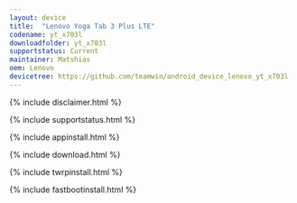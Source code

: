```yaml
---
layout: device
title:  "Lenovo Yoga Tab 3 Plus LTE"
codename: yt_x703l
downloadfolder: yt_x703l
supportstatus: Current
maintainer: Matshias
oem: Lenovo
devicetree: https://github.com/teamwin/android_device_lenovo_yt_x703l
---
```


{% include disclaimer.html %}

{% include supportstatus.html %}

{% include appinstall.html %}

{% include download.html %}

{% include twrpinstall.html %}

{% include fastbootinstall.html %}
